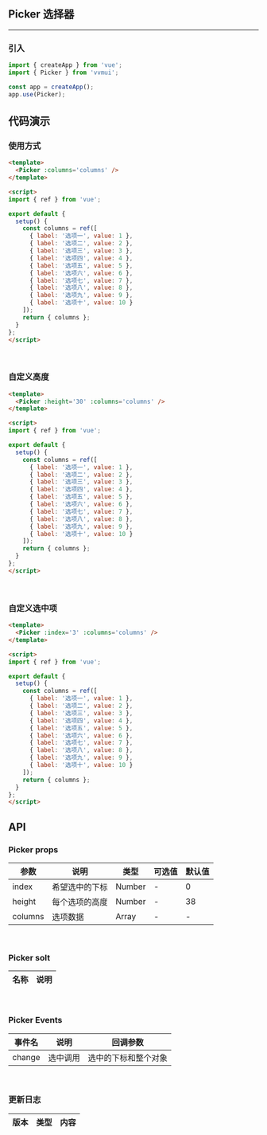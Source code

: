 <!--
 * @Author: Fone`峰
 * @Date: 2021-05-25 10:46:34
 * @LastEditors: Fone`峰
 * @LastEditTime: 2021-05-30 17:02:07
 * @Description: file content
 * @Email: qinrifeng@163.com
 * @Github: https://github.com/FoneQinrf
-->
## Picker 选择器
---

<Card> 

### 引入
```js
import { createApp } from 'vue';
import { Picker } from 'vvmui';

const app = createApp();
app.use(Picker);
```

</Card>

## 代码演示
<Card> 

### 使用方式
```html
<template>
  <Picker :columns='columns' />
</template>

<script>
import { ref } from 'vue';

export default {
  setup() {
    const columns = ref([
      { label: '选项一', value: 1 },
      { label: '选项二', value: 2 },
      { label: '选项三', value: 3 },
      { label: '选项四', value: 4 },
      { label: '选项五', value: 5 },
      { label: '选项六', value: 6 },
      { label: '选项七', value: 7 },
      { label: '选项八', value: 8 },
      { label: '选项九', value: 9 },
      { label: '选项十', value: 10 }
    ]);
    return { columns };
  }
};
</script>
```

</Card>
<br>
<Card> 

### 自定义高度
```html
<template>
  <Picker :height='30' :columns='columns' />
</template>

<script>
import { ref } from 'vue';

export default {
  setup() {
    const columns = ref([
      { label: '选项一', value: 1 },
      { label: '选项二', value: 2 },
      { label: '选项三', value: 3 },
      { label: '选项四', value: 4 },
      { label: '选项五', value: 5 },
      { label: '选项六', value: 6 },
      { label: '选项七', value: 7 },
      { label: '选项八', value: 8 },
      { label: '选项九', value: 9 },
      { label: '选项十', value: 10 }
    ]);
    return { columns };
  }
};
</script>
```

</Card>
<br>
<Card> 

### 自定义选中项
```html
<template>
  <Picker :index='3' :columns='columns' />
</template>

<script>
import { ref } from 'vue';

export default {
  setup() {
    const columns = ref([
      { label: '选项一', value: 1 },
      { label: '选项二', value: 2 },
      { label: '选项三', value: 3 },
      { label: '选项四', value: 4 },
      { label: '选项五', value: 5 },
      { label: '选项六', value: 6 },
      { label: '选项七', value: 7 },
      { label: '选项八', value: 8 },
      { label: '选项九', value: 9 },
      { label: '选项十', value: 10 }
    ]);
    return { columns };
  }
};
</script>
```

</Card>

## API
<Card> 

### Picker props
| 参数 | 说明 | 类型 | 可选值 | 默认值 |
|------|------------|------------|------------|------------|
| index  |   希望选中的下标   |   Number  | - | 0 |
| height |  每个选项的高度  | Number     | - | 38 |
| columns  | 选项数据   | Array   | - | - |

</Card>
<br>
<Card>

### Picker solt
| 名称 | 说明 |
|------|------------|

</Card>
<br>
<Card>

### Picker Events
| 事件名 | 说明 | 回调参数 |
|------|------------|------------|
| change | 选中调用 |  选中的下标和整个对象 |

</Card>
<br>
<Card>

### 更新日志
| 版本 |类型|内容|
|-------------|-|-|

</Card>